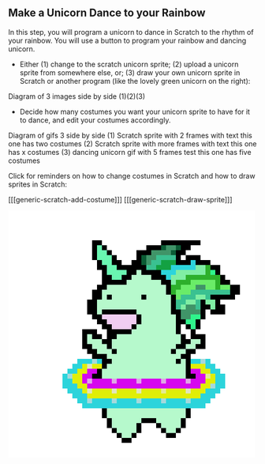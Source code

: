 ## Make a Unicorn Dance to your Rainbow

In this step, you will program a unicorn to dance in Scratch to the rhythm of your rainbow.
You will use a button to program your rainbow and dancing unicorn.

+ Either (1) change to the scratch unicorn sprite; (2) upload a unicorn sprite from somewhere else, or; (3) draw your own unicorn sprite in Scratch or another program (like the lovely green unicorn on the right):

Diagram of 3 images side by side (1)(2)(3)

+ Decide how many costumes you want your unicorn sprite to have for it to dance, and edit your costumes accordingly.

Diagram of gifs 3 side by side (1) Scratch sprite with 2 frames with text this one has two costumes (2) Scratch sprite with more frames with text this one has x costumes (3) dancing unicorn gif with 5 frames test this one has five costumes

Click for reminders on how to change costumes in Scratch and how to draw sprites in Scratch:

[[[generic-scratch-add-costume]]]
[[[generic-scratch-draw-sprite]]]

![Dancing Unicorn Gif](images/dancingunicorn.gif)
